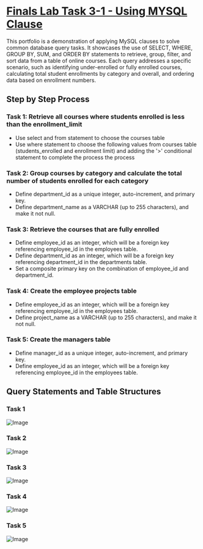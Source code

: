 # [Finals Lab Task 3-1 - Using MYSQL Clause](https://github.com/user-attachments/files/19625279/pangilinan_FinalsLabTask1.docx)
This portfolio is a demonstration of applying MySQL clauses to solve common database query tasks. It showcases the use of SELECT, WHERE, GROUP BY, SUM, and ORDER BY statements to retrieve, group, filter, and sort data from a table of online courses. Each query addresses a specific scenario, such as identifying under-enrolled or fully enrolled courses, calculating total student enrollments by category and overall, and ordering data based on enrollment numbers.

## Step by Step Process
### Task 1: Retrieve all courses where students enrolled is less than the enrollment_limit
- Use select and from statement to choose the courses table
- Use where statement to choose the following values from courses table (students_enrolled and enrollment limit) and adding the '>' conditional statement to complete the process the process
  
### Task 2: Group courses by category and calculate the total number of students enrolled for each category
- Define department_id as a unique integer, auto-increment, and primary key.
- Define department_name as a VARCHAR (up to 255 characters), and make it not null.
  
### Task 3: Retrieve the courses that are fully enrolled
- Define employee_id as an integer, which will be a foreign key referencing employee_id in the employees table.
- Define department_id as an integer, which will be a foreign key referencing department_id in the departments table.
- Set a composite primary key on the combination of employee_id and department_id.
  
### Task 4: Create the employee projects table
- Define employee_id as an integer, which will be a foreign key referencing employee_id in the employees table.
- Define project_name as a VARCHAR (up to 255 characters), and make it not null.
  
### Task 5: Create the managers table
- Define manager_id as a unique integer, auto-increment, and primary key.
- Define employee_id as an integer, which will be a foreign key referencing employee_id in the employees table.

## Query Statements and Table Structures
### Task 1
![Image](https://github.com/user-attachments/assets/54f2649a-21ef-4599-a55e-3a9a20f662d3)

### Task 2
![Image](https://github.com/user-attachments/assets/d9495404-9ea9-4c1d-a755-fe8a8c6b50e7)

### Task 3
![Image](https://github.com/user-attachments/assets/d921b6e8-ff68-42ac-9dbd-55fb8c29b5e5)

### Task 4
![Image](https://github.com/user-attachments/assets/b7cadc5d-3099-415e-be3a-44e0e96fa749)

### Task 5
![Image](https://github.com/user-attachments/assets/d0d45768-960a-43ea-86cf-657361b3dcc6)



